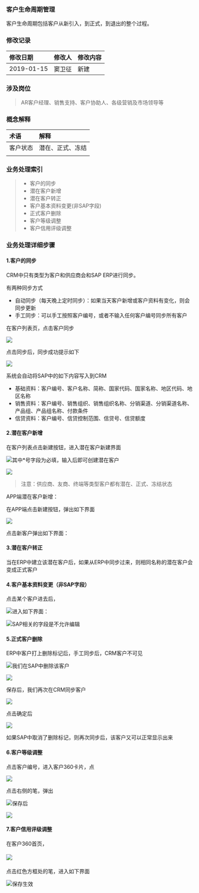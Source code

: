 ### 客户生命周期管理

客户生命周期包括客户从新引入，到正式，到退出的整个过程。

### 修改记录

| 修改日期 | 修改人 | 修改内容 |
| :--- | :--- | :--- |
| 2019-01-15 | 窦卫征 | 新建 |

### 涉及岗位

> AR客户经理、销售支持、客户协助人、各级营销及市场领导等

### 概念解释

| 术语 | 解释 |
| :--- | :--- |
| 客户状态 | 潜在、正式、冻结 |
|  |  |

### 业务处理索引

> * 客户的同步
> * 潜在客户新增
> * 潜在客户转正
> * 客户基本资料变更\(非SAP字段\)
> * 正式客户删除
> * 客户等级调整
> * 客户信用评级调整

### 业务处理详细步骤

#### 1.客户的同步

CRM中只有类型为客户和供应商会和SAP ERP进行同步。

有两种同步方式

* 自动同步（每天晚上定时同步）：如果当天客户新增或客户资料有变化，则会同步更新
* 手工同步：可以手工按照客户编号，或者不输入任何客户编号同步所有客户

在客户列表页，点击客户同步

![](/assets/pccustsync1714.png)

点击同步后，同步成功提示如下

![](/assets/pccustsyncsuccess1715.png)

系统会自动将SAP中的如下内容写入到CRM

* 基础资料：客户编号、客户名称、简称、国家代码、国家名称、地区代码、地区名称
* 销售资料：客户编号、销售组织、销售组织名称、分销渠道、分销渠道名称、产品组、产品组名称、付款条件
* 信贷资料：客户编号、信贷控制范围、信贷号、信贷额度

#### 2.潜在客户新增

在客户列表点击新建按钮，进入潜在客户新建界面

![](/assets/pcqianzkhlr1722.png)其中\*号字段为必填，输入后即可创建潜在客户

![](/assets/pckehqzzt1727.png)

> 注意：供应商、友商、终端等类型客户都有潜在、正式、冻结状态

APP端潜在客户新增：

在APP端点击新建按钮，弹出如下界面

![](/assets/appxjkh1812.png)

点击新客户弹出如下界面：

#### 3.潜在客户转正

当在ERP中建立该潜在客户后，如果从ERP中同步过来，则相同名称的潜在客户会变成正式客户

#### 4.客户基本资料变更（非SAP字段）

点击某个客户进去后，

![](/assets/bianjkh1731.png)进入如下界面：

![](/assets/pccustedit1732.png)SAP相关的字段是不允许编辑

#### 5.正式客户删除

ERP中客户打上删除标记后，手工同步后，CRM客户不可见

![](/assets/pccustlist4zskhsc.png)我们在SAP中删除该客户

![](/assets/sapsckh1758.png)

保存后，我们再次在CRM同步客户

![](/assets/pczctbysckh1758.png)

点击确定后

![](/assets/crmkhbkj1759.png)

如果SAP中取消了删除标记，则再次同步后，该客户又可以正常显示出来

#### 6.客户等级调整

点击客户编号，进入客户360卡片，点

![](/assets/pccust360-jbzl.png)

点击右侧的笔，弹出

![](/assets/pctzkhdj1801.png)保存后

![](/assets/pckhdjtz1801.png)

#### 7.客户信用评级调整

在客户360首页，

#### ![](/assets/pckhxypj1803.png)

点击红色方框处的笔，进入如下界面

![](/assets/xgkhxypj1804.png)保存生效

